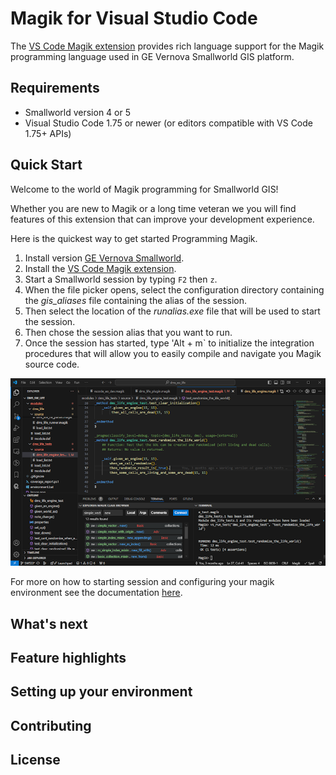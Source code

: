 # Magik for Visual Studio Code

The [VS Code Magik extension](https://marketplace.visualstudio.com/items?itemName=ge-smallworld.magik-vscode) provides rich language support for the Magik programming language used in GE Vernova Smallworld GIS platform.

## Requirements

* Smallworld version 4 or 5
* Visual Studio Code 1.75 or newer (or editors compatible with VS Code 1.75+ APIs)

## Quick Start

Welcome to the world of Magik programming for Smallworld GIS!

Whether you are new to Magik or a long time veteran we you will find features of this extension that can improve your development experience.

Here is the quickest way to get started Programming Magik.

1. Install version [GE Vernova Smallworld](https://www.ge.com/digital/applications/smallworld-gis-geospatial-asset-management).
2. Install the [VS Code Magik extension](https://marketplace.visualstudio.com/items?itemName=ge-smallworld.magik-vscode).
3. Start a Smallworld session by typing `F2` then `z`.  
4. When the file picker opens, select the configuration directory containing the _gis_aliases_ file containing
the alias of the session.  
5. Then select the location of the _runalias.exe_ file that will be used to start the session.
6. Then chose the session alias that you want to run.
7. Once the session has started, type 'Alt + m` to initialize the integration procedures that will allow
you to easily compile and navigate you Magik source code.

![magik-vscode](./docs/images/basic_screenshot.png)

For more on how to starting session and configuring your magik environment see the documentation
[here](./docs/getting_started.md).

## What's next

## Feature highlights

## Setting up your environment

## Contributing

## License
